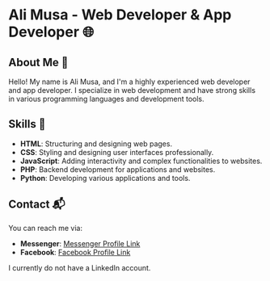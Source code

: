 # Ali Musa - Web Developer & App Developer 🌐

## About Me 👋
Hello! My name is Ali Musa, and I'm a highly experienced web developer and app developer. I specialize in web development and have strong skills in various programming languages and development tools.

## Skills 🚀
- **HTML**: Structuring and designing web pages.
- **CSS**: Styling and designing user interfaces professionally.
- **JavaScript**: Adding interactivity and complex functionalities to websites.
- **PHP**: Backend development for applications and websites.
- **Python**: Developing various applications and tools.

## Contact 📬
You can reach me via:
- **Messenger**: [Messenger Profile Link](https://www.messenger.com/)
- **Facebook**: [Facebook Profile Link](https://www.facebook.com/)

I currently do not have a LinkedIn account.